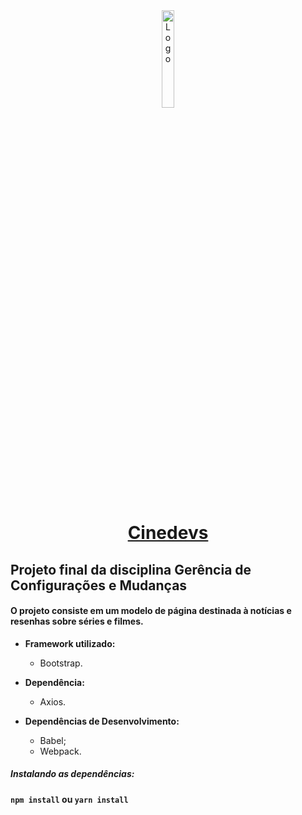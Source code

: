 <div align="center"><img src="https://www.cinedevs.github.io/src/images/logo.svg" alt="Logo" width="20%" ></div>

<h1 align= "center"> <a href="https://cinedevs.github.io/">Cinedevs</a></h1>

## Projeto final da disciplina Gerência de Configurações e Mudanças
#### O projeto consiste em um modelo de página destinada à notícias e resenhas sobre séries e filmes.

* **Framework utilizado:**
  * Bootstrap.
  
* **Dependência:**
  * Axios.

* **Dependências de Desenvolvimento:**

  * Babel;
  * Webpack.
  
##### Instalando as dependências:
**```npm install``` ou ```yarn install```**
